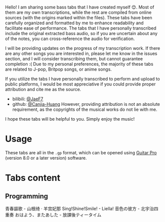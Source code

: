 Hello! I am sharing some bass tabs that I have created myself :blush:.
Most of them are my own transcriptions, while the rest are compiled from online sources (with the origins marked within the files). 
These tabs have been carefully organized and formatted by me to enhance readability and facilitate ease of performance. 
The tabs that I have personally transcribed include the original extracted bass audio, so if you are uncertain about any of the notes, you can cross-reference the audio for verification.

I will be providing updates on the progress of my transcription work. 
If there are any other songs you are interested in, please let me know in the issues section, and I will consider transcribing them, but cannot guarantee completion :(
Due to my personal preferences, the majority of these tabs are related to J-pop, Britpop songs, or anime songs.

If you utilize the tabs I have personally transcribed to perform and upload to public platforms, I would be most appreciative if you could provide proper attribution and cite me as the source.
- bilibili: [@JaeF7](https://space.bilibili.com/3041026?spm_id_from=333.1245.0.0)
- github: [@Canjia-Huang](https://github.com/Canjia-Huang)
However, providing attribution is not an absolute requirement, as the copyrights of the musical works do not lie with me.

I hope these tabs will be helpful to you. 
Simply enjoy the music!
# Usage
These tabs are all in the `.gp` format, which can be opened using [Guitar Pro](https://www.guitar-pro.com/) (version 8.0 or a later version) software.
# Tabs content
## Programming
青春謳歌 - 山根绮 · 羊宫妃那
Sing!Shine!Smile! - Liella!
音色の彼方 - 北宇治四重奏
おはよう、またあした - 放課後ティータイム